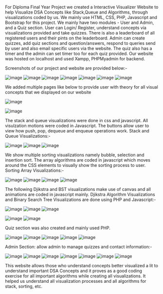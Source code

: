 For Diploma Final Year Project we created a Interactive Visualizer Website to help Visualize DSA Concepts like Stack,Queue and Algorithms, through visualizations coded by us. We mainly use HTML, CSS, PHP, Javascript and Bootstrap for this project.
We mainly have two modules - User and Admin, and a Quiz section. User can Login/ Register, understand concepts via visualizations provided and take quizzes. There is also a leaderboard of all registered users and their pints on the leaderboard. Admin can create quizzes, add quiz sections and question/answers, respond to queries send by user and also email specific users via the website.
The quiz also has a timer and the admin can set timer too for each quiz provided. Our website was hosted on localhost and used Xampp, PHPMyadmin for backend.

Screenshots of our project and website are provided below:-

![image](https://github.com/user-attachments/assets/b69806b6-0857-460e-975d-73973827bbb8)
![image](https://github.com/user-attachments/assets/80ed1b93-2692-462c-b3e2-66aa9e1aeade)
![image](https://github.com/user-attachments/assets/8f510a15-ce29-44cb-a77b-874fef83f230)
![image](https://github.com/user-attachments/assets/c0d8b283-f738-436d-820c-6f8e2152f353)
![image](https://github.com/user-attachments/assets/bb0fff27-1dd2-42d7-97bc-718f80193ecd)
![image](https://github.com/user-attachments/assets/67ef5826-0fcd-49e0-b6c5-c1540ad1f9dc)
![image](https://github.com/user-attachments/assets/d71ad7d9-f425-4c3a-8fe9-0b20312abafe)

We added multiple pages like below to provide user with theory for all visual concepts that we displayed on our website

![image](https://github.com/user-attachments/assets/1e5c78d2-f733-4e06-9b2e-142547874fc1)

![image](https://github.com/user-attachments/assets/b40fd359-839f-4e16-ad36-6d1747ef5974)

The stack and queue visualizations were done in css and javascript. All visulzation motions were coded in Javascript. The buttons allow user to view how push, pop, dequeue and enqueue operations work. Stack and Queue Visualizations:-

![image](https://github.com/user-attachments/assets/6fd3a752-4fc5-4443-89ae-2808a61552b3)
![image](https://github.com/user-attachments/assets/031f09c0-32a0-4471-b40d-c0c4002c9ad1)
![image](https://github.com/user-attachments/assets/8d7eac72-d0d4-40ad-8436-82d81e38becb)

We show multiple sorting visualizations namely bubble, selection and insertion sort. The array algorithms are coded in javascript which moves around the CSS elements to visually show the sorting process to user. Sorting Array Visualizations:-

![image](https://github.com/user-attachments/assets/8bde6791-9840-4397-9f24-e000f4802ae9)
![image](https://github.com/user-attachments/assets/9846e325-3793-4fb6-8fcf-cc43824de431)
![image](https://github.com/user-attachments/assets/b107d9d2-31d6-4191-bd00-5e2244a256fb)
![image](https://github.com/user-attachments/assets/6985eab1-b438-4003-b688-5428a3193ae7)

The following Djikstra and BST visualizations make use of canvas and all animations are coded in javascript mainly. Djikstra Algorithm Visualizations and Binary Search Tree Visualizations are done using PHP and Javascript:-

![image](https://github.com/user-attachments/assets/dc6900f7-03a9-41ad-8b0d-43337f16177c)
![image](https://github.com/user-attachments/assets/83b15dca-14a7-4e46-8b37-404179c95aef)
![image](https://github.com/user-attachments/assets/03d94891-5bc1-4950-902b-5e91ab808ace)

![image](https://github.com/user-attachments/assets/e00aea28-3044-4976-8807-1b1b32a761b4)
![image](https://github.com/user-attachments/assets/da764fbd-6c23-44df-9dce-1dd8ec71f279)

Quiz section was also created and mainly used PHP.

![image](https://github.com/user-attachments/assets/c0389560-b00b-4616-bf81-022aba4fb22f)
![image](https://github.com/user-attachments/assets/72c3ade9-08ff-44e9-be9a-bbba13c81d17)
![image](https://github.com/user-attachments/assets/964ea79e-8cac-43c0-b7f5-b8005b8f1780)
![image](https://github.com/user-attachments/assets/b0caa207-8e40-4f80-92fe-b0893b3315b3)
![image](https://github.com/user-attachments/assets/1cbaf751-d1eb-4f13-ac76-62b83c8d2a45)

Admin Section: allow admin to manage quizzes and contact information:-

![image](https://github.com/user-attachments/assets/9a76ed2d-bd5a-4819-ab9a-fb85899a3710)
![image](https://github.com/user-attachments/assets/f81138a8-f760-4a8b-a345-5b7212d9c48b)
![image](https://github.com/user-attachments/assets/3c669cd2-1764-4531-8198-b60958a00964)
![image](https://github.com/user-attachments/assets/90eaedbb-4b6a-4c1f-a001-afde4d5be221)
![image](https://github.com/user-attachments/assets/a2f448f9-b577-4e9e-845c-f667e3328d74)
![image](https://github.com/user-attachments/assets/1e8f541a-368a-4d80-84e2-8b9b81d9abab)
![image](https://github.com/user-attachments/assets/e34ec885-0dd9-47c2-8ccb-71434d9f23bd)

This website allows those who understand concepts better visualized a lit to understand important DSA Concepts and it proves as a good coding exercise for all important algorithms while creating all visualizations. It helped us understand all visualization processes and all algorithms for stack, sorting, etc.




